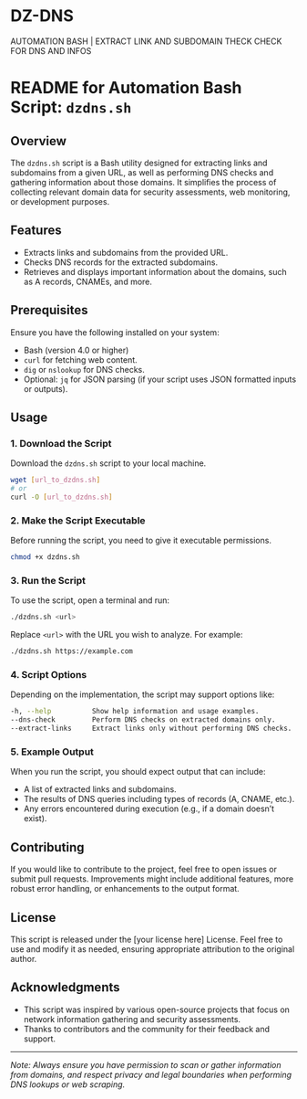 # DZ-DNS
AUTOMATION BASH | EXTRACT LINK AND SUBDOMAIN THECK CHECK FOR DNS AND INFOS

# README for Automation Bash Script: `dzdns.sh`

## Overview

The `dzdns.sh` script is a Bash utility designed for extracting links and subdomains from a given URL, as well as performing DNS checks and gathering information about those domains. It simplifies the process of collecting relevant domain data for security assessments, web monitoring, or development purposes.

## Features

- Extracts links and subdomains from the provided URL.
- Checks DNS records for the extracted subdomains.
- Retrieves and displays important information about the domains, such as A records, CNAMEs, and more.

## Prerequisites

Ensure you have the following installed on your system:

- Bash (version 4.0 or higher)
- `curl` for fetching web content.
- `dig` or `nslookup` for DNS checks.
- Optional: `jq` for JSON parsing (if your script uses JSON formatted inputs or outputs).

## Usage

### 1. Download the Script

Download the `dzdns.sh` script to your local machine.

```bash
wget [url_to_dzdns.sh]
# or
curl -O [url_to_dzdns.sh]
```

### 2. Make the Script Executable

Before running the script, you need to give it executable permissions.

```bash
chmod +x dzdns.sh
```

### 3. Run the Script

To use the script, open a terminal and run:

```bash
./dzdns.sh <url>
```

Replace `<url>` with the URL you wish to analyze. For example:

```bash
./dzdns.sh https://example.com
```

### 4. Script Options

Depending on the implementation, the script may support options like:

```bash
-h, --help          Show help information and usage examples.
--dns-check         Perform DNS checks on extracted domains only.
--extract-links     Extract links only without performing DNS checks.
```

### 5. Example Output

When you run the script, you should expect output that can include:

- A list of extracted links and subdomains.
- The results of DNS queries including types of records (A, CNAME, etc.).
- Any errors encountered during execution (e.g., if a domain doesn’t exist).

## Contributing

If you would like to contribute to the project, feel free to open issues or submit pull requests. Improvements might include additional features, more robust error handling, or enhancements to the output format. 

## License

This script is released under the [your license here] License. Feel free to use and modify it as needed, ensuring appropriate attribution to the original author.

## Acknowledgments

- This script was inspired by various open-source projects that focus on network information gathering and security assessments.
- Thanks to contributors and the community for their feedback and support.

---

*Note: Always ensure you have permission to scan or gather information from domains, and respect privacy and legal boundaries when performing DNS lookups or web scraping.*
